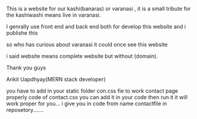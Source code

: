 This is a website for our kashi(banaras) or varanasi , it is a small tribute for the kashiwashi means live in varanasi.

I genrally use front end and back end both for develop this website and i publishe this 

so who has curious about varanasi it could once see this website

i said website means complete website but without (domain).

Thank you guys

Ankit Uapdhyay(MERN stack developer)




you have to add in your static folder con.css fie to work contact page properly
code of contact.css you can add it in your code then run it 
it will work proper for you...
i give you in code from name contactfile in reposetory.......

